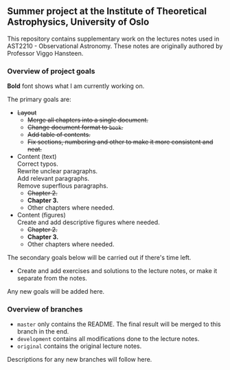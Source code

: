 ## Summer project at the Institute of Theoretical Astrophysics, University of Oslo
This repository contains supplementary work on the lectures notes used in AST2210 -
Observational Astronomy. These notes are originally authored
by Professor Viggo Hansteen.


### Overview of project goals
**Bold** font shows what I am currently working on.

The primary goals are:
* ~~Layout~~
  * ~~Merge all chapters into a single document.~~
  * ~~Change document format to `book`.~~
  * ~~Add table of contents.~~
  * ~~Fix sections, numbering and other to make it more consistent and neat.~~
* Content (text)  
   Correct typos.  
   Rewrite unclear paragraphs.  
   Add relevant paragraphs.  
   Remove superflous paragraphs.
  * ~~Chapter 2.~~
  * **Chapter 3.**
  * Other chapters where needed.
* Content (figures)  
   Create and add descriptive figures where needed.
  * ~~Chapter 2.~~
  * **Chapter 3.**
  * Other chapters where needed.

The secondary goals below will be carried out if there's time left.
* Create and add exercises and solutions to the lecture notes, or make it separate from
	the notes.

Any new goals will be added here.


### Overview of branches
* `master` only contains the README. The final result will be merged to this branch in the
	end.
* `development` contains all modifications done to the lecture notes.
* `original` contains the original lecture notes.

Descriptions for any new branches will follow here.

